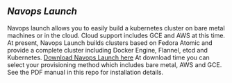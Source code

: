 *Navops Launch*
---

Navops launch allows you to easily build a kubernetes cluster on bare metal machines or in the cloud. Cloud support includes GCE and AWS  at this time.
At present, Navops Launch builds clusters based on Fedora Atomic and provide a complete cluster including Docker Engine, Flannel, etcd and Kubernetes.
[Download Navops Launch here](http://navops.io/launch-1.html)
At download time you can select your provisioning method which includes bare metal, AWS and GCE.
See the PDF manual in this repo for installation details.

